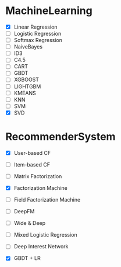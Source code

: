 # MachineLearning

- [x] Linear Regression
- [ ] Logistic Regression
- [ ] Softmax Regression
- [ ] NaiveBayes
- [ ] ID3
- [ ] C4.5
- [ ] CART
- [ ] GBDT
- [ ] XGBOOST
- [ ] LIGHTGBM
- [ ] KMEANS
- [ ] KNN
- [ ] SVM
- [x] SVD

# RecommenderSystem

- [x] User-based CF
- [ ] Item-based CF
- [ ] Matrix Factorization
- [x] Factorization Machine
- [ ] Field Factorization Machine
- [ ] DeepFM
- [ ] Wide & Deep
- [ ] Mixed Logistic Regression
- [ ] Deep Interest Network
- [x] GBDT + LR

